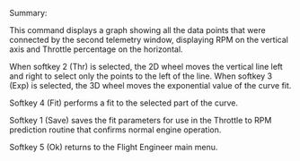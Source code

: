 Summary:

This command displays a graph showing all the data points that were connected by
the second telemetry window, displaying RPM on the vertical axis and Throttle
percentage on the horizontal.

When softkey 2 (Thr) is selected, the 2D wheel moves the vertical line left and
right to select only the points to the left of the line. When softkey 3 (Exp) is
selected, the 3D wheel moves the exponential value of the curve fit.

Softkey 4 (Fit) performs a fit to the selected part of the curve.

Softkey 1 (Save) saves the fit parameters for use in the Throttle to RPM
prediction routine that confirms normal engine operation.

Softkey 5 (Ok) returns to the Flight Engineer main menu.
